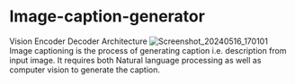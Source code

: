# Image-caption-generator
Vision Encoder Decoder Architecture
![Screenshot_20240516_170101](https://github.com/Nadipalli-Sandeep/Image-caption-generator/assets/106082542/8672c1c0-a9f5-4a18-be89-d7e679446ed8)
Image captioning is the process of generating caption i.e. description from input image. It requires both Natural language processing as well as computer vision to generate the caption.
